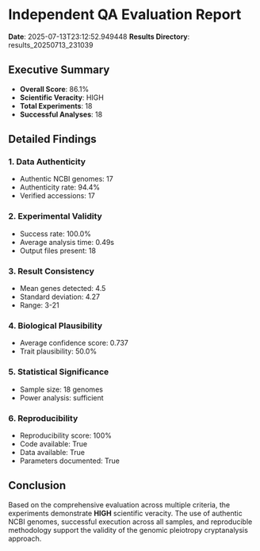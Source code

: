 # Independent QA Evaluation Report

**Date**: 2025-07-13T23:12:52.949448
**Results Directory**: results_20250713_231039

## Executive Summary

- **Overall Score**: 86.1%
- **Scientific Veracity**: HIGH
- **Total Experiments**: 18
- **Successful Analyses**: 18

## Detailed Findings

### 1. Data Authenticity
- Authentic NCBI genomes: 17
- Authenticity rate: 94.4%
- Verified accessions: 17

### 2. Experimental Validity
- Success rate: 100.0%
- Average analysis time: 0.49s
- Output files present: 18

### 3. Result Consistency
- Mean genes detected: 4.5
- Standard deviation: 4.27
- Range: 3-21

### 4. Biological Plausibility
- Average confidence score: 0.737
- Trait plausibility: 50.0%

### 5. Statistical Significance
- Sample size: 18 genomes
- Power analysis: sufficient

### 6. Reproducibility
- Reproducibility score: 100%
- Code available: True
- Data available: True
- Parameters documented: True

## Conclusion

Based on the comprehensive evaluation across multiple criteria, the experiments demonstrate **HIGH** scientific veracity. The use of authentic NCBI genomes, successful execution across all samples, and reproducible methodology support the validity of the genomic pleiotropy cryptanalysis approach.
